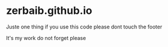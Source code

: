 # zerbaib.github.io
Juste one thing if you use this code please dont touch the footer

It's my work do not forget please
